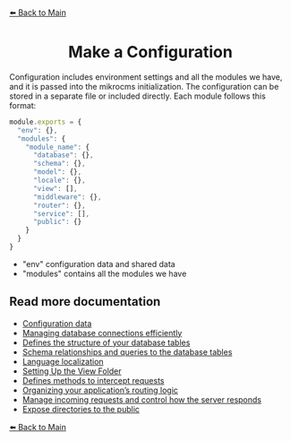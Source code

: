 [⬅️ Back to Main](../README.md)

<h1 align="center">Make a Configuration</h1>

Configuration includes environment settings and all the modules we have, and it is passed into the mikrocms initialization. The configuration can be stored in a separate file or included directly. Each module follows this format:

```js
module.exports = {
  "env": {},
  "modules": {
    "module_name": {
      "database": {},
      "schema": {},
      "model": {},
      "locale": {},
      "view": [],
      "middleware": {},
      "router": {},
      "service": [],
      "public": {}
    }
  }
}
```

- "env" configuration data and shared data
- "modules" contains all the modules we have

## Read more documentation

- [Configuration data](./environment.md)
- [Managing database connections efficiently](./database.md)
- [Defines the structure of your database tables](./schema.md)
- [Schema relationships and queries to the database tables](./model.md)
- [Language localization](./locale.md)
- [Setting Up the View Folder](./view.md)
- [Defines methods to intercept requests](./middleware.md)
- [Organizing your application’s routing logic](./router.md)
- [Manage incoming requests and control how the server responds](./service.md)
- [Expose directories to the public](./service.md)

[⬅️ Back to Main](../README.md)
